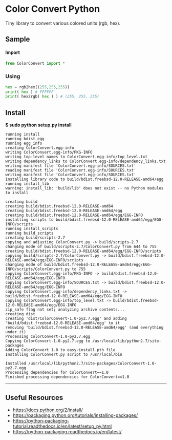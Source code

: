 # Color Convert Python

Tiny library to convert various colored units (rgb, hex).

## Sample

#### Import

```python
from ColorConvert import *
```

### Using

```python
hex = rgb2hex((255,255,255))
print( hex ) # FFFFFF
print( hex2rgb( hex ) ) # (255, 255, 255)
```

## Install

**$ sudo python setup.py install**

```
running install
running bdist_egg
running egg_info
creating ColorConvert.egg-info
writing ColorConvert.egg-info/PKG-INFO
writing top-level names to ColorConvert.egg-info/top_level.txt
writing dependency_links to ColorConvert.egg-info/dependency_links.txt
writing manifest file 'ColorConvert.egg-info/SOURCES.txt'
reading manifest file 'ColorConvert.egg-info/SOURCES.txt'
writing manifest file 'ColorConvert.egg-info/SOURCES.txt'
installing library code to build/bdist.freebsd-12.0-RELEASE-amd64/egg
running install_lib
warning: install_lib: 'build/lib' does not exist -- no Python modules to install

creating build
creating build/bdist.freebsd-12.0-RELEASE-amd64
creating build/bdist.freebsd-12.0-RELEASE-amd64/egg
creating build/bdist.freebsd-12.0-RELEASE-amd64/egg/EGG-INFO
installing scripts to build/bdist.freebsd-12.0-RELEASE-amd64/egg/EGG-INFO/scripts
running install_scripts
running build_scripts
creating build/scripts-2.7
copying and adjusting ColorConvert.py -> build/scripts-2.7
changing mode of build/scripts-2.7/ColorConvert.py from 644 to 755
creating build/bdist.freebsd-12.0-RELEASE-amd64/egg/EGG-INFO/scripts
copying build/scripts-2.7/ColorConvert.py -> build/bdist.freebsd-12.0-RELEASE-amd64/egg/EGG-INFO/scripts
changing mode of build/bdist.freebsd-12.0-RELEASE-amd64/egg/EGG-INFO/scripts/ColorConvert.py to 755
copying ColorConvert.egg-info/PKG-INFO -> build/bdist.freebsd-12.0-RELEASE-amd64/egg/EGG-INFO
copying ColorConvert.egg-info/SOURCES.txt -> build/bdist.freebsd-12.0-RELEASE-amd64/egg/EGG-INFO
copying ColorConvert.egg-info/dependency_links.txt -> build/bdist.freebsd-12.0-RELEASE-amd64/egg/EGG-INFO
copying ColorConvert.egg-info/top_level.txt -> build/bdist.freebsd-12.0-RELEASE-amd64/egg/EGG-INFO
zip_safe flag not set; analyzing archive contents...
creating dist
creating 'dist/ColorConvert-1.0-py2.7.egg' and adding 'build/bdist.freebsd-12.0-RELEASE-amd64/egg' to it
removing 'build/bdist.freebsd-12.0-RELEASE-amd64/egg' (and everything under it)
Processing ColorConvert-1.0-py2.7.egg
Copying ColorConvert-1.0-py2.7.egg to /usr/local/lib/python2.7/site-packages
Adding ColorConvert 1.0 to easy-install.pth file
Installing ColorConvert.py script to /usr/local/bin

Installed /usr/local/lib/python2.7/site-packages/ColorConvert-1.0-py2.7.egg
Processing dependencies for ColorConvert==1.0
Finished processing dependencies for ColorConvert==1.0
```


---------

## Useful Resources

- https://docs.python.org/2/install/
- https://packaging.python.org/tutorials/installing-packages/
- https://python-packaging-tutorial.readthedocs.io/en/latest/setup_py.html
- https://python-packaging.readthedocs.io/en/latest/
